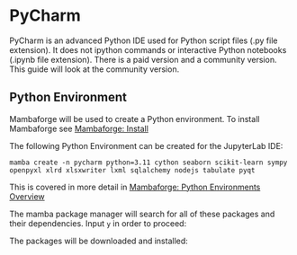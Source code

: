 # PyCharm

PyCharm is an advanced Python IDE used for Python script files (.py file extension). It does not ipython commands or interactive Python notebooks (.ipynb file extension). There is a paid version and a community version. This guide will look at the community version.

## Python Environment

Mambaforge will be used to create a Python environment. To install Mambaforge see [Mambaforge: Install](./mambaforge.md)

The following Python Environment can be created for the JupyterLab IDE:

```
mamba create -n pycharm python=3.11 cython seaborn scikit-learn sympy openpyxl xlrd xlsxwriter lxml sqlalchemy nodejs tabulate pyqt
```

This is covered in more detail in [Mambaforge: Python Environments Overview](./environments.md)



The mamba package manager will search for all of these packages and their dependencies. Input ```y``` in order to proceed:



The packages will be downloaded and installed:



